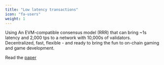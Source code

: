 ```yaml
---
title: "Low latency transactions"
icon: "fa-users"
weight: 1
---
```


Using An EVM-compatible consensus model (RRR) that can bring ~1s latency and
2,000 tps to a network with 10,000s of validators. Decentralized, fast,
flexible - and ready to bring the fun to on-chain gaming and game development. 

Read the [paper](https://arxiv.org/abs/1804.07391)
